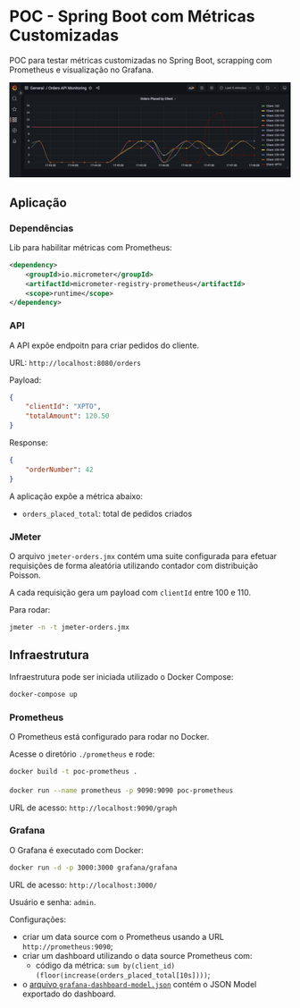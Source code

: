 # POC - Spring Boot com Métricas Customizadas

POC para testar métricas customizadas no Spring Boot, scrapping com Prometheus e visualização no Grafana.

![](img/2022-09-17-17-48-31.png)

## Aplicação

### Dependências

Lib para habilitar métricas com Prometheus:

```xml
<dependency>
	<groupId>io.micrometer</groupId>
	<artifactId>micrometer-registry-prometheus</artifactId>
	<scope>runtime</scope>
</dependency>
```

### API

A API expõe endpoitn para criar pedidos do cliente.

URL: `http://localhost:8080/orders`

Payload:

```json
{
	"clientId": "XPTO",
	"totalAmount": 120.50
}

```

Response:

```json
{
	"orderNumber": 42
}
```

A aplicação expõe a métrica abaixo:

- `orders_placed_total`: total de pedidos criados

### JMeter

O arquivo `jmeter-orders.jmx` contém uma suite configurada para efetuar requisições de forma
aleatória utilizando contador com distribuição Poisson.

A cada requisição gera um payload com `clientId` entre 100 e 110.

Para rodar:

```sh
jmeter -n -t jmeter-orders.jmx
```

## Infraestrutura

Infraestrutura pode ser iniciada utilizado o Docker Compose:

```sh
docker-compose up
```

### Prometheus

O Prometheus está configurado para rodar no Docker.

Acesse o diretório `./prometheus` e rode:

```sh
docker build -t poc-prometheus .

docker run --name prometheus -p 9090:9090 poc-prometheus
```

URL de acesso: `http://localhost:9090/graph`

### Grafana

O Grafana é executado com Docker:

```sh
docker run -d -p 3000:3000 grafana/grafana
```

URL de acesso: `http://localhost:3000/`

Usuário e senha: `admin`.

Configurações:

- criar um data source com o Prometheus usando a URL `http://prometheus:9090`;
- criar um dashboard utilizando o data source Prometheus com:
  - código da métrica: `sum by(client_id) (floor(increase(orders_placed_total[10s])))`;
- o [arquivo `grafana-dashboard-model.json`](grafana-dashboard-model.json) contém o JSON Model exportado do dashboard.
